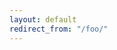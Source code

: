 ```yaml
---
layout: default
redirect_from: "/foo/"
---
```

<script>location.href="http://eepurl.com/dcxmrD";</script>
